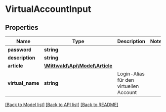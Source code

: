 # VirtualAccountInput

## Properties
Name | Type | Description | Notes
------------ | ------------- | ------------- | -------------
**password** | **string** |  | 
**description** | **string** |  | 
**article** | [**\Mittwald\Api\Model\Article**](Article.md) |  | 
**virtual_name** | **string** | Login-Alias für den virtuellen Account | 

[[Back to Model list]](../../README.md#documentation-for-models) [[Back to API list]](../../README.md#documentation-for-api-endpoints) [[Back to README]](../../README.md)

